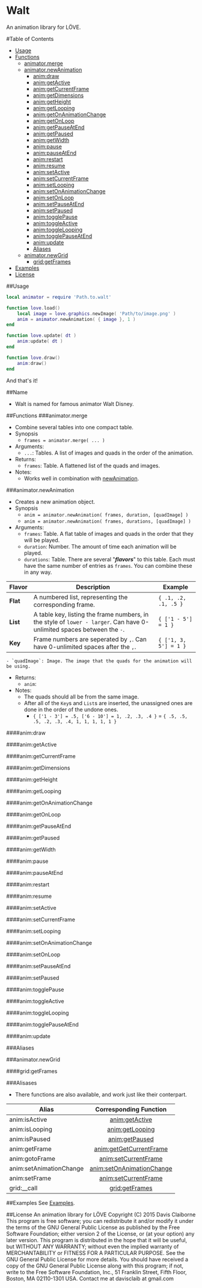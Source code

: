 Walt
====

An animation library for LÖVE.

#Table of Contents
- [Usage](#usage)
- [Functions](#functions)
    - [animator.merge](#animatormerge)
    - [animator.newAnimation](#animatornewanimation)
        - [anim:draw](#animatordraw)
        - [anim:getActive](#animgetactive)
        - [anim:getCurrentFrame](#animgetcurrentframe)
        - [anim:getDimensions](#animgetdimensions)
        - [anim:getHeight](#animgetheight)
        - [anim:getLooping](#animgetlooping)
        - [anim:getOnAnimationChange](#animgetonanimationchange)
        - [anim:getOnLoop](#animgetonloop)
        - [anim:getPauseAtEnd](#animgetpauseatend)
        - [anim:getPaused](#animgetpaused)
        - [anim:getWidth](#animgetwidth)
        - [anim:pause](#animpause)
        - [anim:pauseAtEnd](#animpauseatend)
        - [anim:restart](#animrestart)
        - [anim:resume](#animresume)
        - [anim:setActive](#animsetactive)
        - [anim:setCurrentFrame](#animsetcurrentframe)
        - [anim:setLooping](#animsetlooping)
        - [anim:setOnAnimationChange](#animsetonanimationchange)
        - [anim:setOnLoop](#animsetonloop)
        - [anim:setPauseAtEnd](#animsetpauseatend)
        - [anim:setPaused](#animsetpaused)
        - [anim:togglePause](#animtogglepause)
        - [anim:toggleActive](#animtoggleactive)
        - [anim:toggleLooping](#animtogglelooping)
        - [anim:togglePauseAtEnd](#animtogglepauseatend)
        - [anim:update](#animatorupdate)
        - [Aliases](#aliases)
    - [animator.newGrid](#animatornewgrid)
        - [grid:getFrames](#gridgetframes)
- [Examples](#examples)
- [License](#license)

##Usage
```Lua
local animator = require 'Path.to.walt'

function love.load()
    local image = love.graphics.newImage( 'Path/to/image.png' )
    anim = animator.newAnimation( { image }, 1 )
end

function love.update( dt )
    anim:update( dt )
end

function love.draw()
    anim:draw()
end
```
And that's it!

##Name
- Walt is named for famous animator Walt Disney.

##Functions
###animator.merge
- Combine several tables into one compact table.
- Synopsis
    - `frames = animator.merge( ... )`
- Arguments: 
	- `...`: Tables. A list of images and quads in the order of the animation. 
- Returns:
	- `frames`: Table. A flattened list of the quads and images. 
- Notes: 
    - Works well in combination with [newAnimation](#newanimation).

###animator.newAnimation
- Creates a new animation object. 
- Synopsis
    - `anim = animator.newAnimation( frames, duration, [quadImage] )`
    - `anim = animator.newAnimation( frames, durations, [quadImage] )`
- Arguments: 
    - `frames`: Table. A flat table of images and quads in the order that they will be played.
	- `duration`: Number. The amount of time each animation will be played.
    - `durations`: Table. There are several "___flavors___" to this table. Each must have the same number of entries as `frames`. You can combine these in any way.

| Flavor    | Description                                                                                                               | Example               |
| ----------|---------------------------------------------------------------------------------------------------------------------------|-----------------------|
| __Flat__  | A numbered list, representing the corresponding frame.                                                                    | `{ .1, .2, .1, .5 }`  |
| __List__  | A table key, listing the frame numbers, in the style of `lower - larger`. Can have 0-unlimited spaces between the `-`.    | `{ ['1 - 5'] = 1 }`   |
| __Key__   | Frame numbers are seperated by `,`. Can have 0-unlimited spaces after the `,`.                                            | `{ ['1, 3, 5'] = 1 }` |

	- `quadImage`: Image. The image that the quads for the animation will be using.
- Returns:
	- `anim`: 
- Notes: 
    - The quads should all be from the same image. 
    - After all of the `Key`s and `List`s are inserted, the unassigned ones are done in the order of the undone ones.
        - `{ ['1 - 3'] = .5, ['6 - 10'] = 1, .2, .3, .4 }` = `{ .5, .5, .5, .2, .3, .4, 1, 1, 1, 1, 1 }`

####anim:draw

####anim:getActive

####anim:getCurrentFrame

####anim:getDimensions

####anim:getHeight

####anim:getLooping

####anim:getOnAnimationChange

####anim:getOnLoop

####anim:getPauseAtEnd

####anim:getPaused

####anim:getWidth

####anim:pause

####anim:pauseAtEnd

####anim:restart

####anim:resume

####anim:setActive

####anim:setCurrentFrame

####anim:setLooping

####anim:setOnAnimationChange

####anim:setOnLoop

####anim:setPauseAtEnd

####anim:setPaused

####anim:togglePause

####anim:toggleActive

####anim:toggleLooping

####anim:togglePauseAtEnd

####anim:update

###Aliases

###animator.newGrid

####grid:getFrames

###Alisases
- There functions are also available, and work just like their conterpart.

| Alias		    	        | Corresponding Function	        	                    |
| --------------------------|:---------------------------------------------------------:|
| anim:isActive 	        | [anim:getActive](#animgetactive)		                    |
| anim:isLooping            | [anim:getLooping](#animgetlooping)                        |
| anim:isPaused	            | [anim:getPaused](#animgetpaused)                          |
| anim:getFrame 	        | [anim:getGetCurrentFrame](#animgetcurrentframe)		    |
| anim:gotoFrame            | [anim:setCurrentFrame](#animsetcurrentframe)              |
| anim:setAnimationChange   | [anim:setOnAnimationChange](#animsetonanimationchange)    |
| anim:setFrame             | [anim:setCurrentFrame](#animsetcurrentframe)              |
| grid:__call               | [grid:getFrames](#gridgetframes)                          |


##Examples
See [Examples](https://github.com/davisdude/Walt/tree/master/Examples/).

##License
An animation library for LÖVE
Copyright (C) 2015 Davis Claiborne
This program is free software; you can redistribute it and/or modify
it under the terms of the GNU General Public License as published by
the Free Software Foundation; either version 2 of the License, or
(at your option) any later version.
This program is distributed in the hope that it will be useful,
but WITHOUT ANY WARRANTY; without even the implied warranty of
MERCHANTABILITY or FITNESS FOR A PARTICULAR PURPOSE.  See the
GNU General Public License for more details.
You should have received a copy of the GNU General Public License along
with this program; if not, write to the Free Software Foundation, Inc.,
51 Franklin Street, Fifth Floor, Boston, MA 02110-1301 USA.
Contact me at davisclaib at gmail.com
